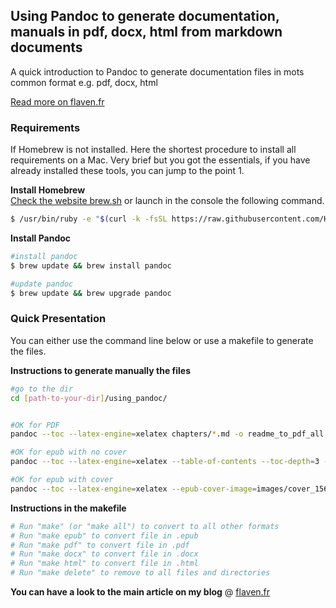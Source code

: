 
## Using Pandoc to generate documentation, manuals in pdf, docx, html from markdown documents
A quick introduction to Pandoc to generate documentation files in mots common format e.g. pdf, docx, html

[Read more on flaven.fr](http://flaven.fr/2019/07/using-pandoc-to-generate-documentation-manuals-in-pdf-docx-html-from-markdown-documents)


### Requirements

If Homebrew is not installed. Here the shortest procedure to install all requirements on a Mac. Very brief but you got the essentials, if you have already installed these tools, you can jump to the point 1.

**Install Homebrew**<br />
[Check the website brew.sh](https://brew.sh/) or launch in the console the following command.

```bash
$ /usr/bin/ruby -e "$(curl -k -fsSL https://raw.githubusercontent.com/Homebrew/install/master/install)"
```

**Install Pandoc**<br />

```bash
#install pandoc
$ brew update && brew install pandoc

#update pandoc
$ brew update && brew upgrade pandoc
```


### Quick Presentation
You can either use the command line below or use a makefile to generate the files.

**Instructions to generate manually the files**
```bash
#go to the dir
cd [path-to-your-dir]/using_pandoc/


#OK for PDF
pandoc --toc --latex-engine=xelatex chapters/*.md -o readme_to_pdf_all.pdf

#OK for epub with no cover
pandoc --toc --latex-engine=xelatex --table-of-contents --toc-depth=3 --epub-chapter-level=3 --webtex chapters/*.md -o readme_to_pdf_all.epub

#OK for epub with cover
pandoc --toc --latex-engine=xelatex --epub-cover-image=images/cover_1563x2500.jpg --table-of-contents --toc-depth=3 --epub-chapter-level=3 --webtex chapters/*.md -o readme_to_pdf_all.epub
```



**Instructions in the makefile**
```bash
# Run "make" (or "make all") to convert to all other formats
# Run "make epub" to convert file in .epub
# Run "make pdf" to convert file in .pdf
# Run "make docx" to convert file in .docx
# Run "make html" to convert file in .html
# Run "make delete" to remove to all files and directories
```


**You can have a look to the main article on my blog** @ [flaven.fr](http://flaven.fr/2019/07/using-pandoc-to-generate-documentation-manuals-in-pdf-docx-html-from-markdown-documents)
